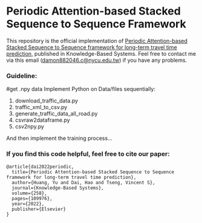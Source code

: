 # Periodic Attention-based Stacked Sequence to Sequence Framework
This repository is the official implementation of [Periodic Attention-based Stacked Sequence to Sequence framework for long-term travel time prediction](https://www.sciencedirect.com/science/article/pii/S0950705122010693?utm_campaign=STMJ_AUTH_SERV_PUBLISHED&utm_medium=email&utm_acid=265875295&SIS_ID=&dgcid=STMJ_AUTH_SERV_PUBLISHED&CMX_ID=&utm_in=DM307246&utm_source=AC_), published in Knowledge-Based Systems. Feel free to contact me via this email (damon882046.c@nycu.edu.tw) if you have any problems.

### Guideline:
#get .npy data
Implement Python on Data/files sequentially:
1. download_traffic_data.py
2. traffic_xml_to_csv.py
3. generate_traffic_data_all_road.py
4. csvraw2dataframe.py
5. csv2npy.py
   
And then implement the training process...

### If you find this code helpful, feel free to cite our paper:
```
@article{dai2022periodic,
  title={Periodic Attention-based Stacked Sequence to Sequence framework for long-term travel time prediction},
  author={Huang, Yu and Dai, Hao and Tseng, Vincent S},
  journal={Knowledge-Based Systems},
  volume={258},
  pages={109976},
  year={2022},
  publisher={Elsevier}
}
```

